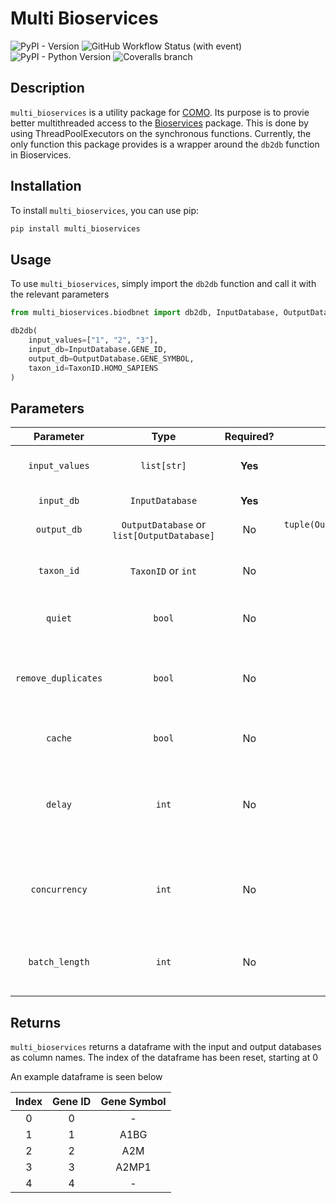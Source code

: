 # Multi Bioservices

![PyPI - Version](https://img.shields.io/pypi/v/multi_bioservices?style=for-the-badge&logo=PyPy&logoColor=white&color=red)
![GitHub Workflow Status (with event)](https://img.shields.io/github/actions/workflow/status/JoshLoecker/multi_bioservices/tests.yml?style=for-the-badge&logo=pytest&logoColor=white&label=Tests)
![PyPI - Python Version](https://img.shields.io/pypi/pyversions/multi_bioservices?style=for-the-badge&logo=python&logoColor=white)
![Coveralls branch](https://img.shields.io/coverallsCoverage/github/JoshLoecker/multi_bioservices?branch=master&style=for-the-badge&logo=coveralls&logoColor=white)

## Description

`multi_bioservices` is a utility package for [COMO](https://github.com/HelikarLab/COMO). Its purpose is to provie better
multithreaded access to the [Bioservices](https://bioservices.readthedocs.io/en/master/) package. This is done by
using ThreadPoolExecutors on the synchronous functions. Currently, the only function this package provides is a wrapper
around the `db2db` function in Bioservices.

## Installation

To install `multi_bioservices`, you can use pip:

```bash
pip install multi_bioservices
```

## Usage

To use `multi_bioservices`, simply import the `db2db` function and call it with the relevant parameters

```python
from multi_bioservices.biodbnet import db2db, InputDatabase, OutputDatabase, TaxonID

db2db(
    input_values=["1", "2", "3"],
    input_db=InputDatabase.GENE_ID,
    output_db=OutputDatabase.GENE_SYMBOL,
    taxon_id=TaxonID.HOMO_SAPIENS
)
```

## Parameters

|      Parameter      |                    Type                    | Required? |                                                  Default Value                                                   |                                Description                                |
|:-------------------:|:------------------------------------------:|:---------:|:----------------------------------------------------------------------------------------------------------------:|:-------------------------------------------------------------------------:|
|   `input_values`    |                `list[str]`                 |  **Yes**  |                                                       N/A                                                        |                        The input values to convert                        |
|     `input_db`      |              `InputDatabase`               |  **Yes**  |                                                       N/A                                                        |                              The input type                               |
|     `output_db`     | `OutputDatabase` or `list[OutputDatabase]` |    No     | `tuple(OutputDatabase.GENE_SYMBOL.value,OutputDatabase.GENE_ID.value, OutputDatabase.CHROMOSOMAL_LOCATION.value` |                            The type to return                             |
|     `taxon_id`      |             `TaxonID` or `int`             |    No     |                                          `TaxonID.HOMO_SAPIENS` (9606)                                           |                      The taxonomy of the input type                       |
|       `quiet`       |                   `bool`                   |    No     |                                                     `False`                                                      |                     Should all output be suppressed?                      |
| `remove_duplicates` |                   `bool`                   |    No     |                                                     `False`                                                      |         Should duplicates be removed from the returned dataframe?         |
|       `cache`       |                   `bool`                   |    No     |                                                      `True`                                                      |                           Should cache be used?                           |
|       `delay`       |                   `int`                    |    No     |                                                       `5`                                                        | How long of a delay should be enforced if the API is accessed to quickly? |
|    `concurrency`    |                   `int`                    |    No     |                                                   `8` (max 20)                                                   |             How many concurrent requests can be made at once?             |
|   `batch_length`    |                   `int`                    |    No     |                             `300` (max 500 if `taxon_id` is `TaxonID.HOMO_SAPIENS`)                              |                How many items should be converted at once?                |

## Returns

`multi_bioservices` returns a dataframe with the input and output databases as column names. The index of the dataframe
has been reset, starting at 0

An example dataframe is seen below

| Index | Gene ID | Gene Symbol |
|:-----:|:-------:|:-----------:|
|   0   |    0    |      -      |
|   1   |    1    |    A1BG     |
|   2   |    2    |     A2M     |
|   3   |    3    |    A2MP1    |
|   4   |    4    |      -      |

